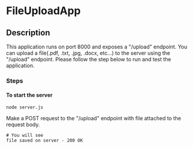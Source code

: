 # FileUploadApp

## Description
This application runs on port 8000 and exposes a "/upload" endpoint. You can upload a file(.pdf, .txt, .jpg, .docx, etc...) to the server using the "/upload" endpoint.
Please follow the step below to run and test the application.

### Steps

#### To start the server

```command
node server.js
```
Make a POST request to the "/upload" endpoint with file attached to the request body.

```command
# You will see
file saved on server - 200 OK
```

